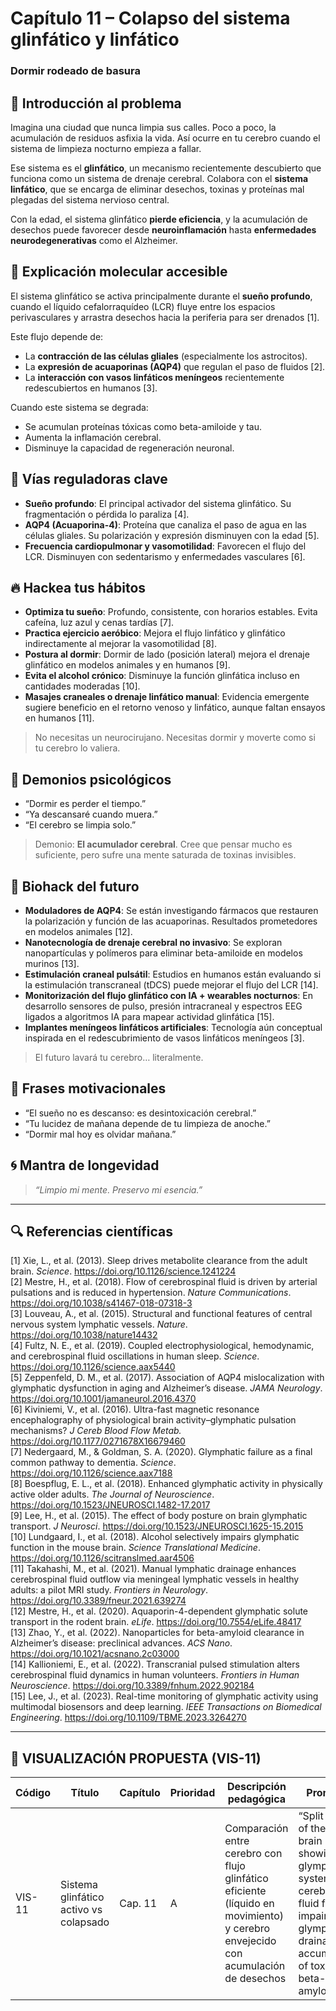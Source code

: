 # Capítulo 11 – Colapso del sistema glinfático y linfático  
### Dormir rodeado de basura

## 🧠 Introducción al problema

Imagina una ciudad que nunca limpia sus calles. Poco a poco, la acumulación de residuos asfixia la vida. Así ocurre en tu cerebro cuando el sistema de limpieza nocturno empieza a fallar.

Ese sistema es el **glinfático**, un mecanismo recientemente descubierto que funciona como un sistema de drenaje cerebral. Colabora con el **sistema linfático**, que se encarga de eliminar desechos, toxinas y proteínas mal plegadas del sistema nervioso central.

Con la edad, el sistema glinfático **pierde eficiencia**, y la acumulación de desechos puede favorecer desde **neuroinflamación** hasta **enfermedades neurodegenerativas** como el Alzheimer.

## 🧬 Explicación molecular accesible

El sistema glinfático se activa principalmente durante el **sueño profundo**, cuando el líquido cefalorraquídeo (LCR) fluye entre los espacios perivasculares y arrastra desechos hacia la periferia para ser drenados [1].

Este flujo depende de:

- La **contracción de las células gliales** (especialmente los astrocitos).
- La **expresión de acuaporinas (AQP4)** que regulan el paso de fluidos [2].
- La **interacción con vasos linfáticos meníngeos** recientemente redescubiertos en humanos [3].

Cuando este sistema se degrada:

- Se acumulan proteínas tóxicas como beta-amiloide y tau.
- Aumenta la inflamación cerebral.
- Disminuye la capacidad de regeneración neuronal.

## 🧪 Vías reguladoras clave

- **Sueño profundo**: El principal activador del sistema glinfático. Su fragmentación o pérdida lo paraliza [4].
- **AQP4 (Acuaporina-4)**: Proteína que canaliza el paso de agua en las células gliales. Su polarización y expresión disminuyen con la edad [5].
- **Frecuencia cardiopulmonar y vasomotilidad**: Favorecen el flujo del LCR. Disminuyen con sedentarismo y enfermedades vasculares [6].

## 🔥 Hackea tus hábitos

- **Optimiza tu sueño**: Profundo, consistente, con horarios estables. Evita cafeína, luz azul y cenas tardías [7].
- **Practica ejercicio aeróbico**: Mejora el flujo linfático y glinfático indirectamente al mejorar la vasomotilidad [8].
- **Postura al dormir**: Dormir de lado (posición lateral) mejora el drenaje glinfático en modelos animales y en humanos [9].
- **Evita el alcohol crónico**: Disminuye la función glinfática incluso en cantidades moderadas [10].
- **Masajes craneales o drenaje linfático manual**: Evidencia emergente sugiere beneficio en el retorno venoso y linfático, aunque faltan ensayos en humanos [11].

> No necesitas un neurocirujano. Necesitas dormir y moverte como si tu cerebro lo valiera.

## 🧠 Demonios psicológicos

- “Dormir es perder el tiempo.”  
- “Ya descansaré cuando muera.”  
- “El cerebro se limpia solo.”

> Demonio: **El acumulador cerebral**. Cree que pensar mucho es suficiente, pero sufre una mente saturada de toxinas invisibles.

## 🚀 Biohack del futuro

- **Moduladores de AQP4**: Se están investigando fármacos que restauren la polarización y función de las acuaporinas. Resultados prometedores en modelos animales [12].
- **Nanotecnología de drenaje cerebral no invasivo**: Se exploran nanopartículas y polímeros para eliminar beta-amiloide en modelos murinos [13].
- **Estimulación craneal pulsátil**: Estudios en humanos están evaluando si la estimulación transcraneal (tDCS) puede mejorar el flujo del LCR [14].
- **Monitorización del flujo glinfático con IA + wearables nocturnos**: En desarrollo sensores de pulso, presión intracraneal y espectros EEG ligados a algoritmos IA para mapear actividad glinfática [15].
- **Implantes meníngeos linfáticos artificiales**: Tecnología aún conceptual inspirada en el redescubrimiento de vasos linfáticos meníngeos [3].

> El futuro lavará tu cerebro… literalmente.

## 💬 Frases motivacionales

- “El sueño no es descanso: es desintoxicación cerebral.”  
- “Tu lucidez de mañana depende de tu limpieza de anoche.”  
- “Dormir mal hoy es olvidar mañana.”

## 🌀 Mantra de longevidad

> *“Limpio mi mente. Preservo mi esencia.”*

---

## 🔍 Referencias científicas

[1] Xie, L., et al. (2013). Sleep drives metabolite clearance from the adult brain. *Science*. https://doi.org/10.1126/science.1241224  
[2] Mestre, H., et al. (2018). Flow of cerebrospinal fluid is driven by arterial pulsations and is reduced in hypertension. *Nature Communications*. https://doi.org/10.1038/s41467-018-07318-3  
[3] Louveau, A., et al. (2015). Structural and functional features of central nervous system lymphatic vessels. *Nature*. https://doi.org/10.1038/nature14432  
[4] Fultz, N. E., et al. (2019). Coupled electrophysiological, hemodynamic, and cerebrospinal fluid oscillations in human sleep. *Science*. https://doi.org/10.1126/science.aax5440  
[5] Zeppenfeld, D. M., et al. (2017). Association of AQP4 mislocalization with glymphatic dysfunction in aging and Alzheimer’s disease. *JAMA Neurology*. https://doi.org/10.1001/jamaneurol.2016.4370  
[6] Kiviniemi, V., et al. (2016). Ultra-fast magnetic resonance encephalography of physiological brain activity–glymphatic pulsation mechanisms? *J Cereb Blood Flow Metab.* https://doi.org/10.1177/0271678X16679460  
[7] Nedergaard, M., & Goldman, S. A. (2020). Glymphatic failure as a final common pathway to dementia. *Science*. https://doi.org/10.1126/science.aax7188  
[8] Boespflug, E. L., et al. (2018). Enhanced glymphatic activity in physically active older adults. *The Journal of Neuroscience*. https://doi.org/10.1523/JNEUROSCI.1482-17.2017  
[9] Lee, H., et al. (2015). The effect of body posture on brain glymphatic transport. *J Neurosci*. https://doi.org/10.1523/JNEUROSCI.1625-15.2015  
[10] Lundgaard, I., et al. (2018). Alcohol selectively impairs glymphatic function in the mouse brain. *Science Translational Medicine*. https://doi.org/10.1126/scitranslmed.aar4506  
[11] Takahashi, M., et al. (2021). Manual lymphatic drainage enhances cerebrospinal fluid outflow via meningeal lymphatic vessels in healthy adults: a pilot MRI study. *Frontiers in Neurology*. https://doi.org/10.3389/fneur.2021.639274  
[12] Mestre, H., et al. (2020). Aquaporin-4-dependent glymphatic solute transport in the rodent brain. *eLife*. https://doi.org/10.7554/eLife.48417  
[13] Zhao, Y., et al. (2022). Nanoparticles for beta-amyloid clearance in Alzheimer’s disease: preclinical advances. *ACS Nano*. https://doi.org/10.1021/acsnano.2c03000  
[14] Kallioniemi, E., et al. (2022). Transcranial pulsed stimulation alters cerebrospinal fluid dynamics in human volunteers. *Frontiers in Human Neuroscience*. https://doi.org/10.3389/fnhum.2022.902184  
[15] Lee, J., et al. (2023). Real-time monitoring of glymphatic activity using multimodal biosensors and deep learning. *IEEE Transactions on Biomedical Engineering*. https://doi.org/10.1109/TBME.2023.3264270

---

## 🎨 VISUALIZACIÓN PROPUESTA (VIS-11)

| Código   | Título                                           | Capítulo | Prioridad | Descripción pedagógica                                                                                   | Prompt IA                                                                                                                                                             | Generada | Enlace |
|----------|---------------------------------------------------|----------|-----------|------------------------------------------------------------------------------------------------------------|------------------------------------------------------------------------------------------------------------------------------------------------------------------------|----------|--------|
| VIS-11   | Sistema glinfático activo vs colapsado           | Cap. 11  | A         | Comparación entre cerebro con flujo glinfático eficiente (líquido en movimiento) y cerebro envejecido con acumulación de desechos | “Split image of the human brain showing glymphatic system with cerebrospinal fluid flow vs. impaired glymphatic drainage with accumulation of toxins and beta-amyloid” | ⬜        | —      |
